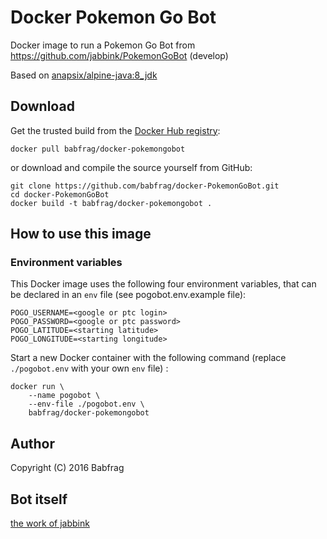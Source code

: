 # Docker Pokemon Go Bot

Docker image to run a Pokemon Go Bot from https://github.com/jabbink/PokemonGoBot (develop)

Based on [anapsix/alpine-java:8_jdk](https://hub.docker.com/r/anapsix/alpine-java)

## Download

Get the trusted build from the [Docker Hub registry](https://hub.docker.com/r/babfrag/docker-pokemongobot):

```
docker pull babfrag/docker-pokemongobot
```

or download and compile the source yourself from GitHub:

```
git clone https://github.com/babfrag/docker-PokemonGoBot.git
cd docker-PokemonGoBot
docker build -t babfrag/docker-pokemongobot .
```

## How to use this image

### Environment variables

This Docker image uses the following four environment variables, that can be declared in an `env` file (see pogobot.env.example file):

```
POGO_USERNAME=<google or ptc login>
POGO_PASSWORD=<google or ptc password>
POGO_LATITUDE=<starting latitude>
POGO_LONGITUDE=<starting longitude>
```

Start a new Docker container with the following command (replace `./pogobot.env` with your own `env` file) :

```
docker run \
    --name pogobot \
    --env-file ./pogobot.env \
    babfrag/docker-pokemongobot
```

## Author

Copyright (C) 2016 Babfrag

## Bot itself
[the work of jabbink](https://github.com/jabbink/PokemonGoBot)
